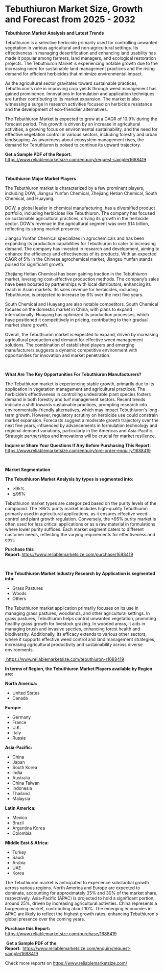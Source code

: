 <p><h1>Tebuthiuron Market Size, Growth and Forecast from 2025 - 2032</h1></p><p><strong>Tebuthiuron Market Analysis and Latest Trends</strong></p>
<p><p>Tebuthiuron is a selective herbicide primarily used for controlling unwanted vegetation in various agricultural and non-agricultural settings. Its effectiveness in managing desertification and enhancing land usability has made it popular among farmers, land managers, and ecological restoration projects. The Tebuthiuron Market is experiencing notable growth due to the increasing need for sustainable land management practices and the rising demand for efficient herbicides that minimize environmental impact.</p><p>As the agricultural sector gravitates toward sustainable practices, Tebuthiuron's role in improving crop yields through weed management has gained prominence. Innovations in formulation and application techniques are further contributing to its market expansion. The market is also witnessing a surge in research activities focused on herbicide resistance and the development of eco-friendlier alternatives.</p><p>The Tebuthiuron Market is expected to grow at a CAGR of 10.9% during the forecast period. This growth is driven by an increase in agricultural activities, a growing focus on environmental sustainability, and the need for effective vegetation control in various sectors, including forestry and urban landscaping. As awareness about ecosystem management rises, the demand for Tebuthiuron is poised to continue its upward trajectory.</p></p>
<p><strong>Get a Sample PDF of the Report:&nbsp;</strong> <a href="https://www.reliablemarketsize.com/enquiry/request-sample/1688419?utm_campaign=2626&utm_medium=2&utm_source=Github&utm_content=ia&utm_term=30032025&utm_id=tebuthiuron">https://www.reliablemarketsize.com/enquiry/request-sample/1688419</a></p>
<p>&nbsp;</p>
<p><strong>Tebuthiuron Major Market Players</strong></p>
<p><p>The Tebuthiuron market is characterized by a few prominent players, including DOW, Jiangsu Yunfan Chemical, Zhejiang Hetian Chemical, South Chemical, and Huayang. </p><p>DOW, a global leader in chemical manufacturing, has a diversified product portfolio, including herbicides like Tebuthiuron. The company has focused on sustainable agricultural practices, driving its growth in the herbicide sector. DOW's revenue in the agricultural segment was over $14 billion, reflecting its strong market presence.</p><p>Jiangsu Yunfan Chemical specializes in agrochemicals and has been expanding its production capabilities for Tebuthiuron to cater to increasing demand. The company has invested in research and development, aiming to enhance the efficiency and effectiveness of its products. With an expected CAGR of 5% in the Chinese agrochemical market, Jiangsu Yunfan stands poised for significant growth.</p><p>Zhejiang Hetian Chemical has been gaining traction in the Tebuthiuron market, leveraging cost-effective production methods. The company’s sales have been boosted by partnerships with local distributors, enhancing its reach in Asian markets. Its sales revenue for herbicides, including Tebuthiuron, is projected to increase by 6% over the next five years.</p><p>South Chemical and Huayang are also notable competitors. South Chemical focuses on the domestic market in China, with plans to expand internationally. Huayang has optimized its production processes, which have positioned it competitively in pricing, contributing to their gradual market share growth.</p><p>Overall, the Tebuthiuron market is expected to expand, driven by increasing agricultural production and demand for effective weed management solutions. The combination of established players and emerging manufacturers suggests a dynamic competitive environment with opportunities for innovation and market penetration.</p></p>
<p>&nbsp;</p>
<p><strong>What Are The Key Opportunities For Tebuthiuron Manufacturers?</strong></p>
<p><p>The Tebuthiuron market is experiencing stable growth, primarily due to its application in vegetation management and agricultural practices. The herbicide’s effectiveness in controlling undesirable plant species fosters demand in both forestry and turf management sectors. Recent trends indicate a shift towards sustainable practices, prompting research into environmentally-friendly alternatives, which may impact Tebuthiuron's long-term growth. However, regulatory scrutiny on herbicide use could constrain market expansion. Forecasts suggest a moderate growth trajectory over the next five years, influenced by advancements in formulation technology and regional demand variations, particularly in the Americas and Asia-Pacific. Strategic partnerships and innovations will be crucial for market resilience.</p></p>
<p><strong>Inquire or Share Your Questions If Any Before Purchasing This Report:</strong> <a href="https://www.reliablemarketsize.com/enquiry/pre-order-enquiry/1688419?utm_campaign=2626&utm_medium=2&utm_source=Github&utm_content=ia&utm_term=30032025&utm_id=tebuthiuron">https://www.reliablemarketsize.com/enquiry/pre-order-enquiry/1688419</a></p>
<p>&nbsp;</p>
<p><strong>Market Segmentation</strong></p>
<p><strong>The Tebuthiuron Market Analysis by types is segmented into:</strong></p>
<p><ul><li>>95%</li><li>≦95%</li></ul></p>
<p><p>Tebuthiuron market types are categorized based on the purity levels of the compound. The >95% purity market includes high-quality Tebuthiuron primarily used in agricultural applications, as it ensures effective weed control and plant growth regulation. Conversely, the ≤95% purity market is often used for less critical applications or as a raw material in formulations where lower purity suffices. Each market segment caters to different customer needs, reflecting the varying requirements for effectiveness and cost.</p></p>
<p><strong>Purchase this Report:&nbsp;</strong><a href="https://www.reliablemarketsize.com/purchase/1688419?utm_campaign=2626&utm_medium=2&utm_source=Github&utm_content=ia&utm_term=30032025&utm_id=tebuthiuron">https://www.reliablemarketsize.com/purchase/1688419</a></p>
<p>&nbsp;</p>
<p><strong>The Tebuthiuron Market Industry Research by Application is segmented into:</strong></p>
<p><ul><li>Grass Pastures</li><li>Woods</li><li>Others</li></ul></p>
<p><p>The Tebuthiuron market application primarily focuses on its use in managing grass pastures, woodlands, and other agricultural settings. In grass pastures, Tebuthiuron helps control unwanted vegetation, promoting healthy grass growth for livestock grazing. In wooded areas, it aids in managing brush and invasive species, enhancing forest health and biodiversity. Additionally, its efficacy extends to various other sectors, where it supports effective weed control and land management strategies, increasing agricultural productivity and sustainability across diverse environments.</p></p>
<p><a href="https://www.reliablemarketsize.com/tebuthiuron-r1688419?utm_campaign=2626&utm_medium=2&utm_source=Github&utm_content=ia&utm_term=30032025&utm_id=tebuthiuron">&nbsp;https://www.reliablemarketsize.com/tebuthiuron-r1688419</a></p>
<p><strong>In terms of Region, the Tebuthiuron Market Players available by Region are:</strong></p>
<p>
    <p> <strong> North America: </strong>
        <ul>
            <li>United States</li>
            <li>Canada</li>
        </ul>
        </p> 
    <p> <strong> Europe: </strong>
        <ul>
            <li>Germany</li>
            <li>France</li>
            <li>U.K.</li>
            <li>Italy</li>
            <li>Russia</li>
        </ul>
        </p> 
    <p> <strong> Asia-Pacific: </strong>
        <ul>
            <li>China</li>
            <li>Japan</li>
            <li>South Korea</li>
            <li>India</li>
            <li>Australia</li>
            <li>China Taiwan</li>
            <li>Indonesia</li>
            <li>Thailand</li>
            <li>Malaysia</li>
        </ul>
        </p> 
    <p> <strong> Latin America: </strong>
        <ul>
            <li>Mexico</li>
            <li>Brazil</li>
            <li>Argentina Korea</li>
            <li>Colombia</li>
        </ul>
        </p> 
    <p> <strong> Middle East & Africa: </strong>
        <ul>
            <li>Turkey</li>
            <li>Saudi</li>
            <li>Arabia</li>
            <li>UAE</li>
            <li>Korea</li>
        </ul>
    </p>
    </p>
<p><p>The Tebuthiuron market is anticipated to experience substantial growth across various regions. North America and Europe are expected to dominate, accounting for approximately 35% and 30% of the market share, respectively. Asia-Pacific (APAC) is projected to hold a significant portion, around 25%, driven by increasing agricultural activities. China represents a burgeoning market, contributing about 10%. The emerging economies in APAC are likely to reflect the highest growth rates, enhancing Tebuthiuron's global presence over the coming years.</p></p>
<p><strong>Purchase this Report: </strong><a href="https://www.reliablemarketsize.com/purchase/1688419?utm_campaign=2626&utm_medium=2&utm_source=Github&utm_content=ia&utm_term=30032025&utm_id=tebuthiuron">https://www.reliablemarketsize.com/purchase/1688419</a></p>
<p>&nbsp;<strong>Get a Sample PDF of the Report:&nbsp;&nbsp;</strong><a href="https://www.reliablemarketsize.com/enquiry/request-sample/1688419?utm_campaign=2626&utm_medium=2&utm_source=Github&utm_content=ia&utm_term=30032025&utm_id=tebuthiuron">https://www.reliablemarketsize.com/enquiry/request-sample/1688419</a></p>
<p><strong></strong></p>
<p>Check more reports on <a href="https://www.reliablemarketsize.com/?utm_campaign=2626&utm_medium=2&utm_source=Github&utm_content=ia&utm_term=30032025&utm_id=tebuthiuron">https://www.reliablemarketsize.com/</a></p>